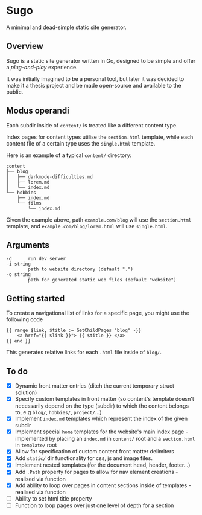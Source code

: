# Sugo
A minimal and dead-simple static site generator.

## Overview
Sugo is a static site generator written in Go, designed to be simple and offer
a _plug-and-play_ experience. 

It was initially imagined to be a personal tool, but later
it was decided to make it a thesis project and be made
open-source and available to the public.

## Modus operandi
Each subdir inside of `content/` is treated like a different content type.

Index pages for content types utilise the `section.html` template, while
each content file of a certain type uses the `single.html` template.

Here is an example of a typical `content/` directory:
```
content
├── blog
│   ├── darkmode-difficulties.md
│   ├── lorem.md
│   └── index.md
└── hobbies
    ├── index.md
    └── films
        └── index.md
```

Given the example above, path `example.com/blog` will use the `section.html`
template, and `example.com/blog/lorem.html` will use `single.html`.

## Arguments
```
-d      run dev server
-i string
        path to website directory (default ".")
-o string
        path for generated static web files (default "website")
```

## Getting started
To create a navigational list of links for a specific page, you might use
the following code
```
{{ range $link, $title := GetChildPages "blog" -}}
    <a href="{{ $link }}"> {{ $title }} </a>
{{ end }}
```
This generates relative links for each `.html` file inside of `blog/`.


## To do
- [x] Dynamic front matter entries (ditch the current temporary struct solution)
- [x] Specify custom templates in front matter (so content's template doesn't
necessarily depend on the type (subdir) to which the content belongs to,
e.g `blog/`, `hobbies/`, `project/`...)
- [x] Implement `index.md` templates which represent the index of the given subdir
- [x] Implement special `home` templates for the website's main index page -
implemented by placing an `index.md` in `content/` root and a `section.html` in
`template/` root
- [x] Allow for specification of custom content front matter delimiters
- [x] Add `static/` dir functionality for css, js and image files.
- [x] Implement nested templates (for the document head, header, footer...)
- [x] Add `.Path` property for pages to allow for nav element creations -
realised via function
- [x] Add ability to loop over pages in content sections inside of templates - 
realised via function
- [ ] Ability to set html title property
- [ ] Function to loop pages over just one level of depth for a section